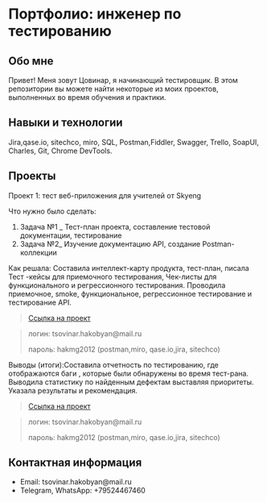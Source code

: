 <h1>Портфолио: инженер по тестированию</h1>



<h2> Обо мне </h2>


Привет! Меня зовут Цовинар, я начинающий тестировщик.
В этом репозитории вы можете найти некоторые из моих проектов, выполненных во время обучения и практики.





<h2> Навыки и технологии  </h2>



Jira,qase.io, sitechco, miro, SQL, Postman,Fiddler, Swagger, Trello,
SoapUI, Charles, Git, Chrome DevTools.



<h2> Проекты  </h2>
<p> Проект 1: тест веб-приложения для учителей от Skyeng</p>
<p>Что нужно было сделать:<p>
<ol>
  <li>Задача №1 _ Тест-план проекта, cоставление тестовой документации, тестирование</li>
  <li>Задача №2_ Изучение  документацию API, создание Postman-коллекции</li>
</ol>


<p>Как решала: Составила интеллект-карту продукта, тест-план, писала Тест -кейсы для приемочного тестирования, Чек-листы для функционального и регрессионного тестирования. Проводила приемочное, smoke, функциональное, регрессионное тестирование и тестирование API. <p>


> <a href="https://tsovinar.atlassian.net/wiki/spaces/~6396d1c861aba8a6a32c4e16/pages/2883585/1+2">Ссылка на проект</a>
 
> <p> логин: tsovinar.hakobyan@mail.ru </p>
> <p> пароль: hakmg2012 (postman,miro, qase.io,jira, sitechco) </p>

<p>Выводы (итоги):Составила отчетность по тестированию, где отображаются баги , которые были обнаружены во время тест-рана. Выводила статистику по найденным дефектам выставляя приоритеты.  Указала результаты и рекомендация.<p>


> <a href="https://https://tsovinar.atlassian.net/wiki/spaces/~6396d1c861aba8a6a32c4e16/pages/3375105">Ссылка на проект</a>
 
> <p> логин: tsovinar.hakobyan@mail.ru </p>
> <p> пароль: hakmg2012 (postman,miro, qase.io,jira, sitechco) </p>

<h2> Контактная информация </h2>

<ul><li> Email:  tsovinar.hakobyan@mail.ru </li><li>  Telegram, WhatsApp: +79524467460</li></ul>


